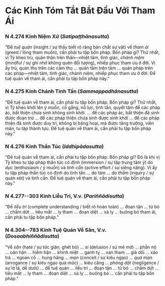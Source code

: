# Các Kinh Tóm Tắt Bắt Đầu Với Tham Ái

<!--pg-->
### N 4.274 Kinh Niệm Xứ (*Satipaṭṭhānasutta*)

"Để *tuệ quán* (insight / sự thấy biết rõ ràng bản chất sự vật) về *tham ái* (greed / lòng tham muốn), cần phải tu tập bốn pháp. Bốn pháp gì?
Thứ nhất, vị Tỳ kheo trú, quán thân trên thân—nhiệt tâm, tỉnh giác, *chánh niệm* (mindful / sự ghi nhớ không quên đối tượng), nhiếp phục tham ưu ở đời. Vị ấy trú, quán thọ trên các cảm thọ ... quán tâm trên tâm ... quán pháp trên các pháp—nhiệt tâm, tỉnh giác, chánh niệm, nhiếp phục tham ưu ở đời. Để tuệ quán về tham ái, cần phải tu tập bốn pháp này."

<!--pg-->
### N 4.275 Kinh Chánh Tinh Tấn (*Sammappadhānasutta*)

"Để tuệ quán về tham ái, cần phải tu tập bốn pháp. Bốn pháp gì?
Thứ nhất, vị Tỳ kheo khởi lên ý muốn, cố gắng, nỗ lực, tinh tấn, quyết tâm để các pháp ác, bất thiện chưa sinh không sinh khởi. ... để các pháp ác, bất thiện đã sinh được đoạn trừ ... để các pháp thiện chưa sinh được sinh khởi ... để các pháp thiện đã sinh được duy trì, không bị băng hoại, mà được tăng trưởng, viên mãn, tu tập thành tựu. Để tuệ quán về tham ái, cần phải tu tập bốn pháp này."

<!--pg-->
### N 4.276 Kinh Thần Túc (*Iddhipādasutta*)

"Để tuệ quán về tham ái, cần phải tu tập bốn pháp. Bốn pháp gì?
Đó là khi vị Tỳ kheo tu tập pháp thần túc có *định* (immersion / sự tập trung tâm ý) do *dục* (enthusiasm / ý muốn) và *tinh cần* (active effort / sự siêng năng). Vị ấy tu tập pháp thần túc có định do tinh tấn ... do tâm ... do *thẩm* (inquiry / sự quán xét) và tinh cần. Để tuệ quán về tham ái, cần phải tu tập bốn pháp này."

<!--pg-->
### N 4.277--303 Kinh Liễu Tri, V.v. (*Pariññādisutta*)

"Để *liễu tri* (complete understanding / biết rõ hoàn toàn) ... đoạn tận ... từ bỏ ... chấm dứt ... tiêu mất ... ly tham ... đoạn diệt ... xả ly ... buông bỏ tham ái, cần phải tu tập bốn pháp."

### N 4.304--783 Kinh Tuệ Quán Về Sân, V.v. (*Dosaabhiññādisutta*)

"Về *sân* (hate / sự tức giận, ghét bỏ) ... *si* (delusion / sự mê mờ) ... phẫn nộ ... oán hận ... hiềm hận ... khinh miệt ... ganh tỵ ... xan tham ... giả dối ... xảo trá ... ngoan cố ... hung hăng ... *mạn* (conceit / sự kiêu ngạo) ... *quá mạn* (arrogance / sự kiêu ngạo quá mức) ... kiêu căng ... *phóng dật* (negligence / sự lơ là, dễ duôi) ... để tuệ quán ... liễu tri ... đoạn tận ... từ bỏ ... chấm dứt ... tiêu mất ... ly tham ... đoạn diệt ... xả ly ... buông bỏ ... cần phải tu tập bốn pháp."
